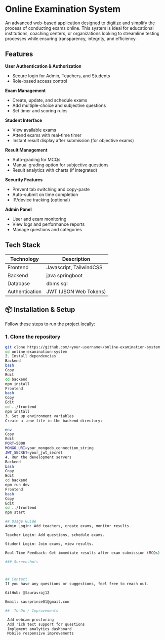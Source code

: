 # Online Examination System

An advanced web-based application designed to digitize and simplify the process of conducting exams online. This system is ideal for educational institutions, coaching centers, or organizations looking to streamline testing processes while ensuring transparency, integrity, and efficiency.


##  Features

**User Authentication & Authorization**
  - Secure login for Admin, Teachers, and Students
  - Role-based access control

   **Exam Management**
  - Create, update, and schedule exams
  - Add multiple-choice and subjective questions
  - Set timer and scoring rules

 **Student Interface**
  - View available exams
  - Attend exams with real-time timer
  - Instant result display after submission (for objective exams)

   **Result Management**
  - Auto-grading for MCQs
  - Manual grading option for subjective questions
  - Result analytics with charts (if integrated)

   **Security Features**
  - Prevent tab switching and copy-paste
  - Auto-submit on time completion
  - IP/device tracking (optional)

   **Admin Panel**
  - User and exam monitoring
  - View logs and performance reports
  - Manage questions and categories

## Tech Stack

| Technology      | Description                  |
|----------------|------------------------------|
| Frontend       | Javascript, TailwindCSS         |
| Backend        | java springboot          |
| Database       | dbms sql       |
| Authentication | JWT (JSON Web Tokens)         |



## 📦 Installation & Setup

Follow these steps to run the project locally:

### 1. Clone the repository
```bash
git clone https://github.com/<your-username>/online-examination-system.git
cd online-examination-system
2. Install dependencies
Backend
bash
Copy
Edit
cd backend
npm install
Frontend
bash
Copy
Edit
cd ../frontend
npm install
3. Set up environment variables
Create a .env file in the backend directory:

env
Copy
Edit
PORT=5000
MONGO_URI=your_mongodb_connection_string
JWT_SECRET=your_jwt_secret
4. Run the development servers
Backend
bash
Copy
Edit
cd backend
npm run dev
Frontend
bash
Copy
Edit
cd ../frontend
npm start

## Usage Guide
Admin Login: Add teachers, create exams, monitor results.

Teacher Login: Add questions, schedule exams.

Student Login: Join exams, view results.

Real-Time Feedback: Get immediate results after exam submission (MCQs).

### Screenshots



## Contact
If you have any questions or suggestions, feel free to reach out.

GitHub: @Sauravraj12

Email: saurprince01@gmail.com

##  To-Do / Improvements

 Add webcam proctoring
 Add rich text support for questions
 Implement analytics dashboard
 Mobile responsive improvements
